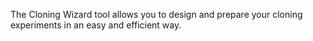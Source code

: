 

The Cloning Wizard tool allows you to design and prepare your cloning
experiments in an easy and efficient way.
